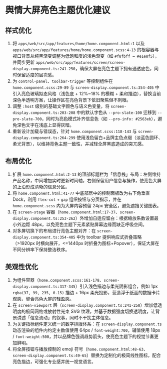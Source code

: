 # 舆情大屏亮色主题优化建议

## 样式优化
1. 将 `apps/web/src/app/features/home/home.component.html:1` 以及 `apps/web/src/app/features/home/home.component.scss:4-13` 的根容器与视口背景从纯黑渐变调整为低饱和度的浅色渐变（如 `#f8fbff → #e1e8f5`），并同步更新 `apps/web/src/app/features/screen/screen-display.component.ts:241-250`，确保大屏在亮色主题下拥有通透底色，同时保留适度的层次感。
2. 为 `control-panel`、`toolbar-trigger` 等控制组件在 `home.component.scss:29-89` 与 `screen-display.component.ts:354-405` 中引入亮色玻璃拟态风格（浅色底 + 12%~18% 的模糊 + 柔和描边），替换当前深色半透明方案，让操作区在亮色背景下依旧聚焦但不刺眼。
3. 调整 `:host` 级别的基础文字颜色与语义色变量，将 `screen-display.component.ts:203-208` 中的默认字色从 `--pro-slate-100` 迁移到 `--pro-slate-700`，同时为亮色模式补齐信息色（如 `--pro-info: #2563eb`），避免深色文字在浅底上显得灰暗。
4. 重新设计加载与错误态，针对 `home.component.scss:118-143` 与 `screen-display.component.ts:264-299` 使用浅色留白+品牌主色点缀（淡蓝色圆环、柔光背景），以维持亮色主题一致性，并减轻全屏黑底造成的突兀感。

## 布局优化
1. 扩展 `home.component.html:2-13` 的顶部标题栏为「信息栈」布局：左侧维持产品名称，中间增加实时更新时间轴，右侧保留用户信息与操作，使亮色大屏的上沿形成清晰的信息分区。
2. 将 `home.component.html:41-77` 中底部居中的控制面板改为右下角垂直 Dock，利用 `flex-col` + `gap` 组织按钮与分页指示，并在 `home.component.scss` 内为大屏内容预留 24px 安全区，避免遮挡关键图表。
3. 在 `screen-stage` 容器（`home.component.html:17-37`、`screen-display.component.ts:253-262`）外增加自适应留白：根据缩放系数设置最小外边距 48px，以免亮色主题下元素紧贴屏幕边缘而缺乏呼吸空间。
4. 对多屏切换下的布局进行亮色主题对齐：在 `screen-display.component.ts:354-405` 中为 toolbar 提供响应式折叠策略（>1920px 时横向展开，<=1440px 时折叠为图标+Popover），保证大屏在不同分辨率下保持整洁秩序。

## 美观性优化
1. 为组件容器（`home.component.scss:161-178`、`screen-display.component.ts:317-345`）引入浅色描边与柔光阴影组合，例如 1px `rgba(37, 99, 235, 0.15)` 描边 + 16px 柔光投影，营造浮于纸面的数据卡片观感，契合亮色大屏的轻盈感。
2. 在 `screen-viewport` 层（`screen-display.component.ts:241-250`）增加低透明度的极简网格或放射性光束 SVG 纹理，并基于数据强度切换透明度，让背景讲述「信息流动」的叙事，同时不干扰主体信息。
3. 为关键指标组件定义统一的数字排版体系：在 `screen-display.component.ts` 动态渲染的组件内约定主数值使用 64px / `font-weight:700`，辅值使用 18px / `font-weight:500`，并以品牌色强调趋势箭头，使亮色主题下的视觉节奏更加鲜明。
4. 将全屏按钮与播放控制的 emoji 符号（`home.component.html:48-63`、`screen-display.component.ts:49-65`）替换为定制化的极简线性图标，配合亮色描边，可强化专业感并统一视觉语言。
